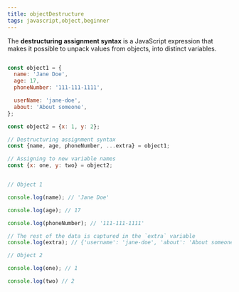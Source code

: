 ```yaml
---
title: objectDestructure
tags: javascript,object,beginner
---
```


The **destructuring assignment syntax** is a JavaScript expression that makes it possible to unpack values from objects, into distinct variables.

```js

const object1 = {
  name: 'Jane Doe',
  age: 17,
  phoneNumber: '111-111-1111',

  userName: 'jane-doe',
  about: 'About someone',
};

const object2 = {x: 1, y: 2};

// Destructuring assignment syntax
const {name, age, phoneNumber, ...extra} = object1;

// Assigning to new variable names
const {x: one, y: two} = object2;

```

```js

// Object 1

console.log(name); // 'Jane Doe'

console.log(age); // 17

console.log(phoneNumber); // '111-111-1111'

// The rest of the data is captured in the `extra` variable
console.log(extra); // {'username': 'jane-doe', 'about': 'About someone'}

// Object 2

console.log(one); // 1

console.log(two) // 2

```
